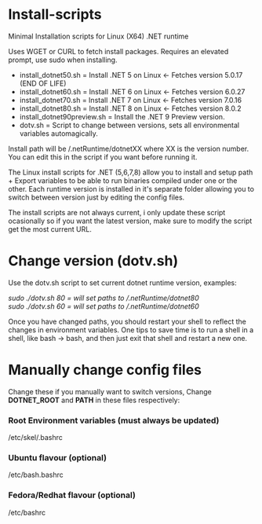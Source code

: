# Install-scripts
Minimal Installation scripts for Linux (X64) .NET runtime

Uses WGET or CURL to fetch install packages. Requires an elevated prompt, use sudo when installing.

- install_dotnet50.sh = Install .NET 5 on Linux  <- Fetches version 5.0.17 (END OF LIFE)
- install_dotnet60.sh = Install .NET 6 on Linux  <- Fetches version 6.0.27
- install_dotnet70.sh = Install .NET 7 on Linux  <- Fetches version 7.0.16
- install_dotnet80.sh = Install .NET 8 on Linux  <- Fetches version 8.0.2
- install_dotnet90preview.sh = Install the .NET 9 Preview version.
- dotv.sh = Script to change between versions, sets all environmental variables automagically.

Install path will be /.netRuntime/dotnetXX where XX is the version number. You can edit this in the script if you want before running it.

The Linux install scripts for .NET (5,6,7,8) allow you to install and setup path +  Export variables to be able to run binaries compiled under one or the other.
Each runtime version is installed in it's separate folder allowing you to switch between version just by editing the config files.

The install scripts are not always current, i only update these script ocasionally so if you want the latest version, make sure to modify the script get the most current URL.


# Change version (dotv.sh)
Use the dotv.sh script to set current dotnet runtime version, examples:

_sudo ./dotv.sh 80   = will set paths to /.netRuntime/dotnet80<br>
sudo ./dotv.sh 60   = will set paths to /.netRuntime/dotnet60_

Once you have changed paths, you should restart your shell to reflect the changes in environment variables.
One tips to save time is to run a shell in a shell, like bash -> bash, and then just exit that shell and restart a new one.


# Manually change config files
Change these if you manually want to switch versions, Change **DOTNET_ROOT** and **PATH** in these files respectively:

### Root Environment variables (must always be updated)
/etc/skel/.bashrc

### Ubuntu flavour (optional)
/etc/bash.bashrc

### Fedora/Redhat flavour (optional)
/etc/bashrc 
